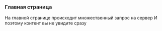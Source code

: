 ### Главная страница

На главной странице происходит множественный запрос на сервер
И поэтому контент вы не увидите сразу

